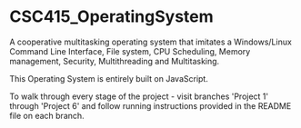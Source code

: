 # CSC415_OperatingSystem

A cooperative multitasking operating system that imitates a Windows/Linux Command Line Interface, File system, CPU Scheduling, Memory management, Security, Multithreading and Multitasking.

This Operating System is entirely built on JavaScript. 

To walk through every stage of the project - visit branches 'Project 1' through 'Project 6' and follow running instructions provided in the README file on each branch.
